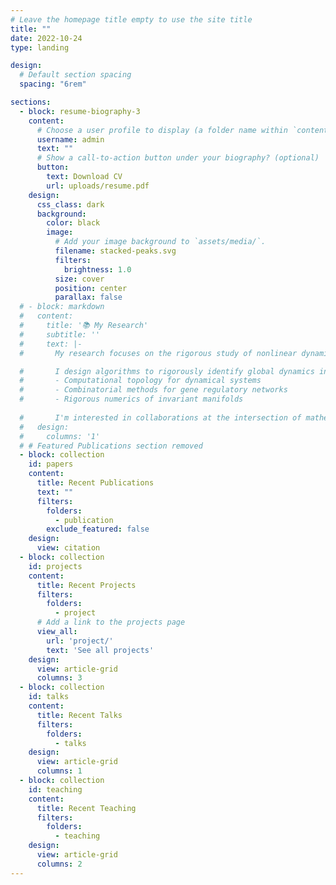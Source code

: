 ```yaml
---
# Leave the homepage title empty to use the site title
title: ""
date: 2022-10-24
type: landing

design:
  # Default section spacing
  spacing: "6rem"

sections:
  - block: resume-biography-3
    content:
      # Choose a user profile to display (a folder name within `content/authors/`)
      username: admin
      text: ""
      # Show a call-to-action button under your biography? (optional)
      button:
        text: Download CV
        url: uploads/resume.pdf
    design:
      css_class: dark
      background:
        color: black
        image:
          # Add your image background to `assets/media/`.
          filename: stacked-peaks.svg
          filters:
            brightness: 1.0
          size: cover
          position: center
          parallax: false
  # - block: markdown
  #   content:
  #     title: '📚 My Research'
  #     subtitle: ''
  #     text: |-
  #       My research focuses on the rigorous study of nonlinear dynamical systems, with applications to robotics, machine learning, systems biology and gene regulatory networks. I develop combinatorial and topological frameworks grounded in Conley Index Theory to analyze complex dynamical systems.

  #       I design algorithms to rigorously identify global dynamics in complex models, particularly focusing on:
  #       - Computational topology for dynamical systems
  #       - Combinatorial methods for gene regulatory networks
  #       - Rigorous numerics of invariant manifolds
        
  #       I'm interested in collaborations at the intersection of mathematics, computation, and biology. Feel free to reach out!
  #   design:
  #     columns: '1'
  # # Featured Publications section removed
  - block: collection
    id: papers
    content:
      title: Recent Publications
      text: ""
      filters:
        folders:
          - publication
        exclude_featured: false
    design:
      view: citation
  - block: collection
    id: projects
    content:
      title: Recent Projects
      filters:
        folders:
          - project
      # Add a link to the projects page
      view_all:
        url: 'project/'
        text: 'See all projects'
    design:
      view: article-grid
      columns: 3
  - block: collection
    id: talks
    content:
      title: Recent Talks
      filters:
        folders:
          - talks
    design:
      view: article-grid
      columns: 1
  - block: collection
    id: teaching
    content:
      title: Recent Teaching
      filters:
        folders:
          - teaching
    design:
      view: article-grid
      columns: 2
---
```

